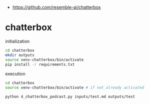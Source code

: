 - https://github.com/resemble-ai/chatterbox

# chatterbox

initialization
``` bash
cd chatterbox
mkdir outputs
source venv-chatterbox/bin/activate
pip install -r requirements.txt
```

execution
``` bash
cd chatterbox
source venv-chatterbox/bin/activate # if not already activated
```

``` bash
python 4_chatterbox_podcast.py inputs/test.md outputs/test
```

